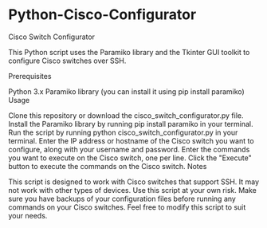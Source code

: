# Python-Cisco-Configurator
Cisco Switch Configurator

This Python script uses the Paramiko library and the Tkinter GUI toolkit to configure Cisco switches over SSH.

Prerequisites

Python 3.x
Paramiko library (you can install it using pip install paramiko)
Usage

Clone this repository or download the cisco_switch_configurator.py file.
Install the Paramiko library by running pip install paramiko in your terminal.
Run the script by running python cisco_switch_configurator.py in your terminal.
Enter the IP address or hostname of the Cisco switch you want to configure, along with your username and password.
Enter the commands you want to execute on the Cisco switch, one per line.
Click the "Execute" button to execute the commands on the Cisco switch.
Notes

This script is designed to work with Cisco switches that support SSH. It may not work with other types of devices.
Use this script at your own risk. Make sure you have backups of your configuration files before running any commands on your Cisco switches.
Feel free to modify this script to suit your needs.
